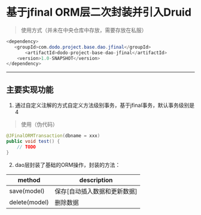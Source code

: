 # 基于jfinal ORM层二次封装并引入Druid
> 使用方式（并未在中央仓库中存放，需要存放在私服）
```java
<dependency>
   <groupId>com.dodo.project.base.dao.jfinal</groupId>
       <artifactId>dodo-project-base-dao-jfinal</artifactId>
    <version>1.0-SNAPSHOT</version>
</dependency>
```  
---
## 主要实现功能
1. 通过自定义注解的方式自定义方法级别事务，基于jfinal事务，默认事务级别是4
> 使用（伪代码）
```java
@JFinalORMTransaction(dbname = xxx)
public void test() {
	// TODO
}

```
2. dao层封装了基础的ORM操作，封装的方法：

method        | description
------        | ---  
save(model)   | 保存[自动插入数据和更新数据]
delete(model) | 删除数据

